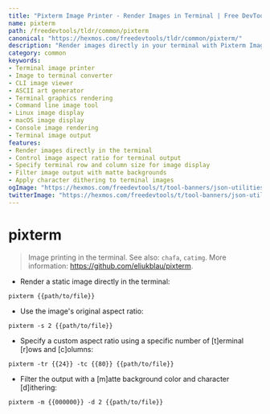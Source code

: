 ```yaml
---
title: "Pixterm Image Printer - Render Images in Terminal | Free DevTools"
name: pixterm
path: /freedevtools/tldr/common/pixterm
canonical: "https://hexmos.com/freedevtools/tldr/common/pixterm/"
description: "Render images directly in your terminal with Pixterm Image Printer. Convert images to terminal art using advanced dither and aspect ratio controls. Free online tool, no registration required."
category: common
keywords:
- Terminal image printer
- Image to terminal converter
- CLI image viewer
- ASCII art generator
- Terminal graphics rendering
- Command line image tool
- Linux image display
- macOS image display
- Console image rendering
- Terminal image output
features:
- Render images directly in the terminal
- Control image aspect ratio for terminal output
- Specify terminal row and column size for image display
- Filter image output with matte backgrounds
- Apply character dithering to terminal images
ogImage: "https://hexmos.com/freedevtools/t/tool-banners/json-utilities-banner.png"
twitterImage: "https://hexmos.com/freedevtools/t/tool-banners/json-utilities-banner.png"
---
```


# pixterm

> Image printing in the terminal.
> See also: `chafa`, `catimg`.
> More information: <https://github.com/eliukblau/pixterm>.

- Render a static image directly in the terminal:

`pixterm {{path/to/file}}`

- Use the image's original aspect ratio:

`pixterm -s 2 {{path/to/file}}`

- Specify a custom aspect ratio using a specific number of [t]erminal [r]ows and [c]olumns:

`pixterm -tr {{24}} -tc {{80}} {{path/to/file}}`

- Filter the output with a [m]atte background color and character [d]ithering:

`pixterm -m {{000000}} -d 2 {{path/to/file}}`
